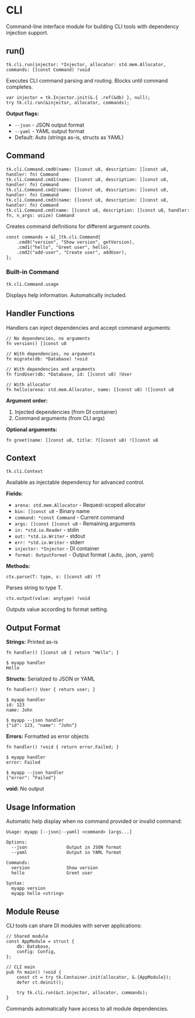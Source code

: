 # CLI

Command-line interface module for building CLI tools with dependency injection support.

## run()

```zig
tk.cli.run(injector: *Injector, allocator: std.mem.Allocator, commands: []const Command) !void
```

Executes CLI command parsing and routing. Blocks until command completes.

```zig
var injector = tk.Injector.init(&.{ .ref(&db) }, null);
try tk.cli.run(&injector, allocator, commands);
```

**Output flags:**
- `--json` - JSON output format
- `--yaml` - YAML output format
- Default: Auto (strings as-is, structs as YAML)

## Command

```zig
tk.cli.Command.cmd0(name: []const u8, description: []const u8, handler: fn) Command
tk.cli.Command.cmd1(name: []const u8, description: []const u8, handler: fn) Command
tk.cli.Command.cmd2(name: []const u8, description: []const u8, handler: fn) Command
tk.cli.Command.cmd3(name: []const u8, description: []const u8, handler: fn) Command
tk.cli.Command.cmd(name: []const u8, description: []const u8, handler: fn, n_args: usize) Command
```

Creates command definitions for different argument counts.

```zig
const commands = &[_]tk.cli.Command{
    .cmd0("version", "Show version", getVersion),
    .cmd1("hello", "Greet user", hello),
    .cmd2("add-user", "Create user", addUser),
};
```

### Built-in Command

```zig
tk.cli.Command.usage
```

Displays help information. Automatically included.

## Handler Functions

Handlers can inject dependencies and accept command arguments:

```zig
// No dependencies, no arguments
fn version() []const u8

// With dependencies, no arguments
fn migrate(db: *Database) !void

// With dependencies and arguments
fn findUser(db: *Database, id: []const u8) !User

// With allocator
fn hello(arena: std.mem.Allocator, name: []const u8) ![]const u8
```

**Argument order:**
1. Injected dependencies (from DI container)
2. Command arguments (from CLI args)

**Optional arguments:**

```zig
fn greet(name: []const u8, title: ?[]const u8) ![]const u8
```

## Context

```zig
tk.cli.Context
```

Available as injectable dependency for advanced control.

**Fields:**
- `arena: std.mem.Allocator` - Request-scoped allocator
- `bin: []const u8` - Binary name
- `command: *const Command` - Current command
- `args: []const []const u8` - Remaining arguments
- `in: *std.io.Reader` - stdin
- `out: *std.io.Writer` - stdout
- `err: *std.io.Writer` - stderr
- `injector: *Injector` - DI container
- `format: OutputFormat` - Output format (.auto, .json, .yaml)

**Methods:**

```zig
ctx.parse(T: type, s: []const u8) !T
```

Parses string to type T.

```zig
ctx.output(value: anytype) !void
```

Outputs value according to format setting.

## Output Format

**Strings:** Printed as-is
```zig
fn handler() []const u8 { return "Hello"; }
```
```
$ myapp handler
Hello
```

**Structs:** Serialized to JSON or YAML
```zig
fn handler() User { return user; }
```
```
$ myapp handler
id: 123
name: John

$ myapp --json handler
{"id": 123, "name": "John"}
```

**Errors:** Formatted as error objects
```zig
fn handler() !void { return error.Failed; }
```
```
$ myapp handler
error: Failed

$ myapp --json handler
{"error": "Failed"}
```

**void:** No output

## Usage Information

Automatic help display when no command provided or invalid command:

```
Usage: myapp [--json|--yaml] <command> [args...]

Options:
  --json               Output in JSON format
  --yaml               Output in YAML format

Commands:
  version              Show version
  hello                Greet user

Syntax:
  myapp version
  myapp hello <string>
```

## Module Reuse

CLI tools can share DI modules with server applications:

```zig
// Shared module
const AppModule = struct {
    db: Database,
    config: Config,
};

// CLI main
pub fn main() !void {
    const ct = try tk.Container.init(allocator, &.{AppModule});
    defer ct.deinit();

    try tk.cli.run(&ct.injector, allocator, commands);
}
```

Commands automatically have access to all module dependencies.
